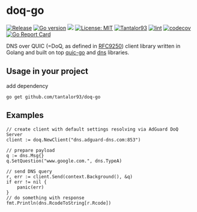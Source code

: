 # doq-go
[![Release](https://img.shields.io/github/release/Tantalor93/doq-go/all.svg)](https://github.com/tantalor93/doq-go/releases)
[![Go version](https://img.shields.io/github/go-mod/go-version/Tantalor93/doq-go)](https://github.com/Tantalor93/doq-go/blob/master/go.mod#L3)
[![](https://godoc.org/github.com/Tantalor93/doq-go/doq?status.svg)](https://godoc.org/github.com/tantalor93/doq-go/doq)
[![License: MIT](https://img.shields.io/badge/License-MIT-yellow.svg)](LICENSE)
[![Tantalor93](https://circleci.com/gh/Tantalor93/doq-go/tree/main.svg?style=svg)](https://circleci.com/gh/Tantalor93/doq-go?branch=main)
[![lint](https://github.com/Tantalor93/doq-go/actions/workflows/lint.yml/badge.svg?branch=main)](https://github.com/Tantalor93/doq-go/actions/workflows/lint.yml)
[![codecov](https://codecov.io/gh/Tantalor93/doq-go/branch/main/graph/badge.svg?token=77659YBXM8)](https://codecov.io/gh/Tantalor93/doq-go)
[![Go Report Card](https://goreportcard.com/badge/github.com/tantalor93/doq-go)](https://goreportcard.com/report/github.com/tantalor93/doq-go)

DNS over QUIC (=DoQ, as defined in [RFC9250](https://datatracker.ietf.org/doc/rfc9250/)) client library written in Golang and built on top [quic-go](https://github.com/quic-go/quic-go) and [dns](https://github.com/miekg/dns)
libraries.

## Usage in your project
add dependency
```
go get github.com/tantalor93/doq-go
```

## Examples
```
// create client with default settings resolving via AdGuard DoQ Server
client := doq.NewClient("dns.adguard-dns.com:853")

// prepare payload
q := dns.Msg{}
q.SetQuestion("www.google.com.", dns.TypeA)

// send DNS query
r, err := client.Send(context.Background(), &q)
if err != nil {
    panic(err)
}
// do something with response
fmt.Println(dns.RcodeToString[r.Rcode])
```
